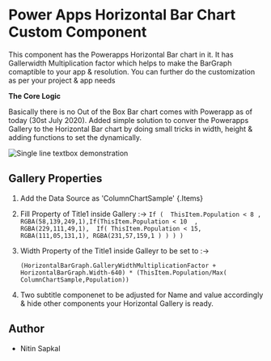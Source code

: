# Power Apps Horizontal Bar Chart Custom Component
This component has the Powerapps Horizontal Bar chart in it. It has Gallerwidth Multiplication factor which helps to make the BarGraph comaptible to your app & resolution. You can further do the customization as per your project & app needs

**The Core Logic**

Basically there is no Out of the Box Bar chart comes with Powerapp as of today (30st July 2020). Added simple solution to conver the Powerapps Gallery to the Horizontal Bar chart by doing small tricks in width, height & adding functions to set the dynamically.

![Single line textbox demonstration](https://github.com/nitins2408/PowerApps/blob/master/Horizontal%20Bar%20Chart/HorizontalBarChart.JPG)

 
 
## Gallery Properties

1. Add the Data Source as 'ColumnChartSample'    {.Items}

2.  Fill Property of Title1 inside Gallery :-> 
          `If (  ThisItem.Population < 8 , RGBA(58,139,249,1),If(ThisItem.Population < 10  , RGBA(229,111,49,1), 
        If( ThisItem.Population < 15,  RGBA(111,05,131,1), RGBA(231,57,159,1 ) ) ) ) `

3. Width Property of the Title1 inside Galleyr to be set to :->

    `(HorizontalBarGraph.GalleryWidthMultiplicationFactor + HorizontalBarGraph.Width-640) * (ThisItem.Population/Max( ColumnChartSample,Population))`

4.  Two subtitle componenet to be adjusted for Name and value accordingly & hide other components your Horizontal Gallery is ready.

    

## Author
- Nitin Sapkal
 
